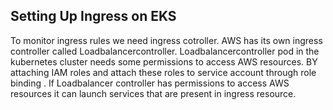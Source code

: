 ## Setting Up Ingress on EKS

To monitor ingress rules we need ingress cotroller. AWS has its own ingress controller called Loadbalancercontroller. Loadbalancercontroller pod in the kubernetes cluster needs 
some permissions to access AWS resources. BY attaching IAM roles and attach these roles to service account  through role binding . If  Loadbalancer controller has permissions to access AWS resources it can launch services that are present in ingress resource.

